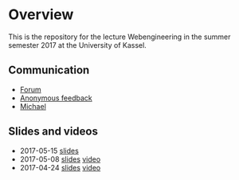 # Overview

This is the repository for the lecture Webengineering in the summer semester 2017 at the University of Kassel.

## Communication

* [Forum](https://github.com/micromata/webengineering-2017/issues)
* [Anonymous feedback](https://lecture-feedback.herokuapp.com)
* [Michael](mailto:mlesniak@micromata.de)

## Slides and videos

* 2017-05-15 [slides](https://github.com/micromata/webengineering-2017/blob/master/slides/2017-05-15-webengineering.pdf) 
* 2017-05-08 [slides](https://github.com/micromata/webengineering-2017/blob/master/slides/2017-05-08-webengineering.pdf) [video](https://youtu.be/nBTvxfcJV0A)
* 2017-04-24 [slides](https://github.com/micromata/webengineering-2017/blob/master/slides/2017-04-24-webengineering.pdf) [video](https://www.youtube.com/watch?v=FmkrTbNu9yc)
